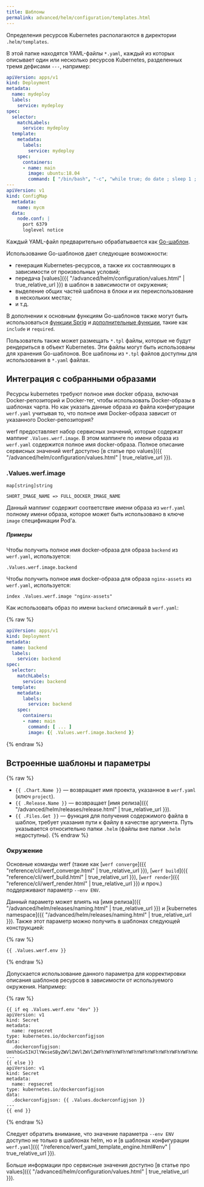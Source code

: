 ```yaml
---
title: Шаблоны
permalink: advanced/helm/configuration/templates.html
---
```


Определения ресурсов Kubernetes располагаются в директории `.helm/templates`.

В этой папке находятся YAML-файлы `*.yaml`, каждый из которых описывает один или несколько ресурсов Kubernetes, разделенных тремя дефисами `---`, например:

```yaml
apiVersion: apps/v1
kind: Deployment
metadata:
  name: mydeploy
  labels:
    service: mydeploy
spec:
  selector:
    matchLabels:
      service: mydeploy
  template:
    metadata:
      labels:
        service: mydeploy
    spec:
      containers:
      - name: main
        image: ubuntu:18.04
        command: [ "/bin/bash", "-c", "while true; do date ; sleep 1 ; done" ]
---
apiVersion: v1
kind: ConfigMap
  metadata:
    name: mycm
  data:
    node.conf: |
      port 6379
      loglevel notice
```

Каждый YAML-файл предварительно обрабатывается как [Go-шаблон](https://golang.org/pkg/text/template/#hdr-Actions).

Использование Go-шаблонов дает следующие возможности:
 * генерация Kubernetes-ресурсов, а также их составляющих в зависимости от произвольных условий;
 * передача [values]({{ "/advanced/helm/configuration/values.html" | true_relative_url }}) в шаблон в зависимости от окружения;
 * выделение общих частей шаблона в блоки и их переиспользование в нескольких местах;
 * и т.д.

В дополнении к основным функциям Go-шаблонов также могут быть использоваться [функции Sprig](https://masterminds.github.io/sprig/) и [дополнительные функции](https://helm.sh/docs/howto/charts_tips_and_tricks/), такие как `include` и `required`.

Пользователь также может размещать `*.tpl` файлы, которые не будут рендериться в объект Kubernetes. Эти файлы могут быть использованы для хранения Go-шаблонов. Все шаблоны из `*.tpl` файлов доступны для использования в `*.yaml` файлах.

## Интеграция с собранными образами

Ресурсы kubernetes требуют полное имя docker образа, включая Docker-репозиторий и Docker-тег, чтобы использовать Docker-образы в шаблонах чарта. Но как указать данные образа из файла конфигурации `werf.yaml` учитывая то, что полное имя Docker-образа зависит от указанного Docker-репозитория?

werf предоставляет набор сервисных значений, которые содержат маппинг `.Values.werf.image`. В этом маппинге по имени образа из `werf.yaml` содержится полное имя docker-образа. Полное описание сервисных значений werf доступно [в статье про values]({{ "/advanced/helm/configuration/values.html" | true_relative_url }}).

### .Values.werf.image

```
map[string]string

SHORT_IMAGE_NAME => FULL_DOCKER_IMAGE_NAME
```

Данный маппинг содержит соответствие имени образа из `werf.yaml` полному имени образа, которое может быть использовано в ключе `image` спецификации Pod'а.

##### Примеры

Чтобы получить полное имя docker-образа для образа `backend` из `werf.yaml`, используется:

```
.Values.werf.image.backend
```

Чтобы получить полное имя docker-образа для образа `nginx-assets` из `werf.yaml`, используется:

```
index .Values.werf.image "nginx-assets"
```

Как использовать образ по имени `backend` описанный в `werf.yaml`:

{% raw %}
```yaml
apiVersion: apps/v1
kind: Deployment
metadata:
  name: backend
  labels:
    service: backend
spec:
  selector:
    matchLabels:
      service: backend
  template:
    metadata:
      labels:
        service: backend
    spec:
      containers:
      - name: main
        command: [ ... ]
        image: {{ .Values.werf.image.backend }}
```
{% endraw %}

## Встроенные шаблоны и параметры

{% raw %}
 * `{{ .Chart.Name }}` — возвращает имя проекта, указанное в `werf.yaml` (ключ `project`).
 * `{{ .Release.Name }}` — возвращает [имя релиза]({{ "/advanced/helm/releases/release.html" | true_relative_url }}).
 * `{{ .Files.Get }}` — функция для получения содержимого файла в шаблон, требует указания пути к файлу в качестве аргумента. Путь указывается относительно папки `.helm` (файлы вне папки `.helm` недоступны).
{% endraw %}

### Окружение

Основные команды werf (такие как [`werf converge`]({{ "reference/cli/werf_converge.html" | true_relative_url }}), [`werf build`]({{ "reference/cli/werf_build.html" | true_relative_url }}), [`werf render`]({{ "reference/cli/werf_render.html" | true_relative_url }}) и проч.) поддерживают параметр `--env ENV`.

Данный параметр может влиять на [имя релиза]({{ "/advanced/helm/releases/naming.html" | true_relative_url }}) и [kubernetes namespace]({{ "/advanced/helm/releases/naming.html" | true_relative_url }}). Также этот параметр можно получить в шаблонах следующей конструкцией:

{% raw %}
```
{{ .Values.werf.env }}
```
{% endraw %}

Допускается использование данного параметра для корректировки описания шаблонов ресурсов в зависимости от используемого окружения. Например:

{% raw %}
```
{{ if eq .Values.werf.env "dev" }}
apiVersion: v1
kind: Secret
metadata:
  name: regsecret
type: kubernetes.io/dockerconfigjson
data:
  .dockerconfigjson: UmVhbGx5IHJlYWxseSByZWVlZWVlZWVlZWFhYWFhYWFhYWFhYWFhYWFhYWFhYWFhYWFhYWxsbGxsbGxsbGxsbGxsbGxsbGxsbGxsbGxsbGxsbGx5eXl5eXl5eXl5eXl5eXl5eXl5eSBsbGxsbGxsbGxsbGxsbG9vb29vb29vb29vb29vb29vb29vb29vb29vb25ubm5ubm5ubm5ubm5ubm5ubm5ubm5ubmdnZ2dnZ2dnZ2dnZ2dnZ2dnZ2cgYXV0aCBrZXlzCg==
---
{{ else }}
apiVersion: v1
kind: Secret
metadata:
  name: regsecret
type: kubernetes.io/dockerconfigjson
data:
  .dockerconfigjson: {{ .Values.dockerconfigjson }}
---
{{ end }}
```
{% endraw %}

Следует обратить внимание, что значение параметра `--env ENV` доступно не только в шаблонах helm, но и [в шаблонах конфигурации `werf.yaml`]({{ "/reference/werf_yaml_template_engine.html#env" | true_relative_url }}).

Больше информации про сервисные значения доступно [в статье про values]({{ "/advanced/helm/configuration/values.html" | true_relative_url }}).
